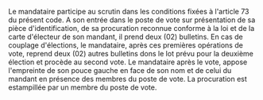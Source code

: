 Le mandataire participe au scrutin dans les conditions fixées à l'article 73 du présent code.
A son entrée dans le poste de vote sur présentation de sa pièce d'identification, de sa procuration reconnue conforme à la loi et de la carte d'électeur de son mandant, il prend deux (02) bulletins.
En cas de couplage d'élections, le mandataire, après ces premières opérations de vote, reprend deux (02) autres bulletins dons le lot prévu pour la deuxième élection et procède au second vote.
Le mandataire après le vote, appose l'empreinte de son pouce gauche en face de son nom et de celui du mandant en présence des membres du poste de vote.
La procuration est estampillée par un membre du poste de vote.